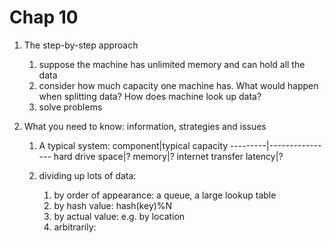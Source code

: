 Chap 10
===

1. The step-by-step approach
	1. suppose the machine has unlimited memory and can hold all the data
	2. consider how much capacity one machine has. What would happen when splitting data? How does machine look up data?
	3. solve problems

2. What you need to know: information, strategies and issues
	1. A typical system:
	component|typical capacity
	---------|----------------
	hard drive space|?
	memory|?
	internet transfer latency|?
	
	2. dividing up lots of data:
		1. by order of appearance: a queue, a large lookup table
		2. by hash value: hash(key)%N
		3. by actual value: e.g. by location
		4. arbitrarily: